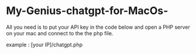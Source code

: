 # My-Genius-chatgpt-for-MacOs-

All you need is to put your API key in the code below and open a PHP server on your mac and connect to the the php file.

example : [your IP]/chatgpt.php
